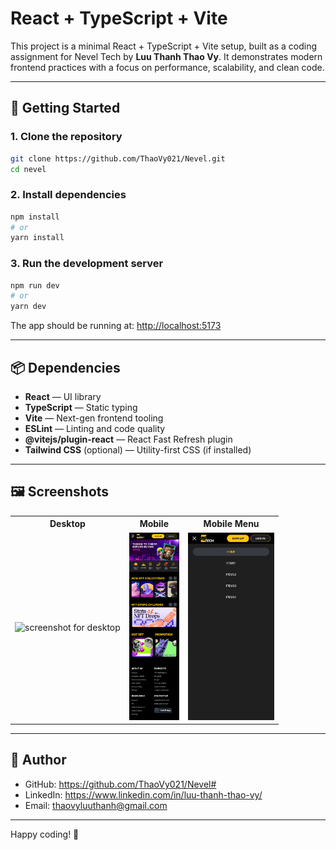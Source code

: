 # React + TypeScript + Vite

This project is a minimal React + TypeScript + Vite setup, built as a coding assignment for Nevel Tech by <b>Luu Thanh Thao Vy</b>. It demonstrates modern frontend practices with a focus on performance, scalability, and clean code.

---

## 🚀 Getting Started

### 1. Clone the repository
```bash
git clone https://github.com/ThaoVy021/Nevel.git
cd nevel
```

### 2. Install dependencies
```bash
npm install
# or
yarn install
```

### 3. Run the development server
```bash
npm run dev
# or
yarn dev
```

The app should be running at: [http://localhost:5173](http://localhost:5173)

---

## 📦 Dependencies

- **React** — UI library
- **TypeScript** — Static typing
- **Vite** — Next-gen frontend tooling
- **ESLint** — Linting and code quality
- **@vitejs/plugin-react** — React Fast Refresh plugin
- **Tailwind CSS** (optional) — Utility-first CSS (if installed)

---

## 🖼 Screenshots

<table>
  <tr>
    <th>Desktop</th>
    <th>Mobile</th>
    <th>Mobile Menu</th>
  </tr>
  <tr>
    <td><img src="./public/desktop.png" alt="screenshot for desktop" height="300" /></td>
    <td><img src="./public/mobile.png" alt="screenshot for mobile" height="300" /></td>
    <td><img src="./public/mobile-menu.png" alt="screenshot for mobile menu" height="300" /></td>
  </tr>
</table>


---

## 👤 Author

- GitHub: https://github.com/ThaoVy021/Nevel#
- LinkedIn: https://www.linkedin.com/in/luu-thanh-thao-vy/
- Email: thaovyluuthanh@gmail.com

---

Happy coding! 🚀
